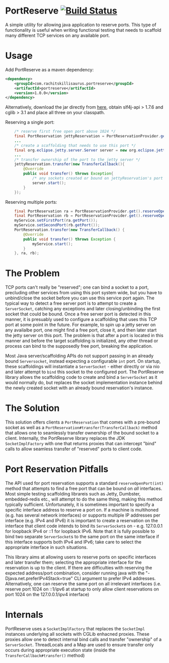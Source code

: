 PortReserve [![Build Status](https://drone.io/github.com/ProfessorEugene/PortReserve/status.png)](https://drone.io/github.com/ProfessorEugene/PortReserve/latest) 
===========
A simple utility for allowing java application to reserve ports.  This type of functionality is useful when writing functional testing that needs to scaffold many different TCP services on any available port.  

Usage
=====
Add PortReserve as a maven dependency:
```xml
<dependency>
	<groupId>com.rachitskillisaurus.portreserve</groupId>
	<artifactId>portreserve</artifactId>
	<version>1.0.0</version>
</dependency>
```
Alternatively, download the jar directly from [here]( https://repo1.maven.org/maven2/com/rachitskillisaurus/portreserve/portreserve/1.0.0/portreserve-1.0.0.jar), obtain slf4j-api > 1.7.6 and cglib > 3.1 and place all three on your classpath.

Reserving a single port:
```java
	/* reserve first free open port above 1024 */
	final PortReservation jettyReservation = PortReservationProvider.get().reserveOpenPort(1024);
	...
	/* create a scaffolding that needs to use this port */
	final org.eclipse.jetty.server.Server server = new org.eclipse.jetty.server(jettyReservation.getPort());
	...
	/* transfer ownership of the port to the jetty server */
	jettyReservation.transfer(new TransferCallback(){
		@Override
		public void transfer() throws Exception{
			/* any sockets created or bound on jettyReservation's port will be transfered to 'server' only within the execution scope of this method */
			server.start();
		}
	});
```
Reserving multiple ports:
```java
	final PortReservation ra = PortReservationProvider.get().reserveOpenPort(1024);
	final PortReservation rb = PortReservationProvider.get().reserveOpenPort(1024);
	myService.setFirstPort(ra.getPort());
	myService.setSecondPort(rb.getPort());
	PortReservation.transfer(new TransferCallback() {
		@Override
		public void transfer() throws Exception {
			myService.start();
		}
	}, ra, rb);
```

The Problem
===========
TCP ports can't really be "reserved"; one can bind a socket to a port, precluding other services from using this port system wide, but you have to unbind/close the socket before you can use this service port again.  The typical way to detect a free server port is to attempt to create a `ServerSocket`, catching any exceptions and later closing/unbinding the first socket that could be bound.  Once a free server port is detected in this manner, it is presuably used to configure a scaffolding that uses this TCP port at some point in the future.  For example, to spin up a jetty server on any availalbe port, one might find a free port, close it, and then later start the jetty server on this port.  The problem is that after a port is located in this manner and before the target scaffolding is initialized, any other thread or process can bind to the supposedly free port, breaking the application.

Most Java server/scaffolding APIs do not support passing in an already bound `Serversocket`, instead expecting a configurable `int` port.  On startup, these scaffoldings will instantiate a `ServerSocket` - either directly or via nio and later attempt to `bind` this socket to the configured port.  The PortReserve library allows the scaffolding code to create and bind a `ServerSocket` as it would normally do, but replaces the socket implementation instance behind the newly created socket with an already bound reservation's instance.

The Solution
============
This solution offers clients a `PortReservation` that comes with a pre-bound socket as well as a `PortReservation#transfer(TransferCallback)` method that allows one to seamlessly transfer ownership of the bound socket to a client.  Internally, the PortReserve library replaces the JDK `SocketImplFactory` with one that returns proxies that can intercept "bind" calls to allow seamless transfer of "reserved" ports to client code.

Port Reservation Pitfalls
=========================
The API used for port reservation supports a standard `reserveOpenPort(int)` method that attempts to find a free port that can be bound on *all* interfaces.  Most simple testing scaffolding librareis such as Jetty, Dumbster, embedded-redis etc., will attempt to do the same thing, making this method typically sufficient.  Unfortunately, it is sometimes important to specify a specific interface address to reserve a port on.  If a machine is multihoned (e.g. has several network interfaces) or supports multiple IP addresses per interface (e.g. IPv4 and IPv6) it is important to create a reservation on the interface that client code intends to bind its `ServerSocket`s on - e.g. 127.0.0.1 for loopback IPv4 or ::1 for loopback IPv6.  Note that it is fully possible to bind two separate `ServerSocket`s to the same port on the same interface if this interface supports both IPv4 and IPv6; take care to select the appropriate interface in such situations.

This library aims at allowing users to reserve ports on specific interfaces and later transfer them; selecting the appropriate interface for the reservation is up to the client.  If there are difficulties with reserving the expected address/port combination, consider running java with the "-Djava.net.preferIPv4Stack=true" CLI argument to prefer IPv4 addresses.  Alternatively, one can reserve the same port on all irrelevant interfaces (i.e. reserve port 1024 on ::1/ipv6 at startup to only allow client reservations on port 1024 on the 127.0.0.1/ipv4 interface) 

Internals
=========
PortReserve uses a `SocketImplFactory` that replaces the `SocketImpl` instances underlying all sockets with CGLib enhacned proxies.  These proxies allow one to detect internal bind calls and transfer "ownership" of a `ServerSocket`.  ThreadLocals and a Map are used to ensure transfer only occurs during appropriate execution state (inside the `TransferCallback#transfer()` method)
